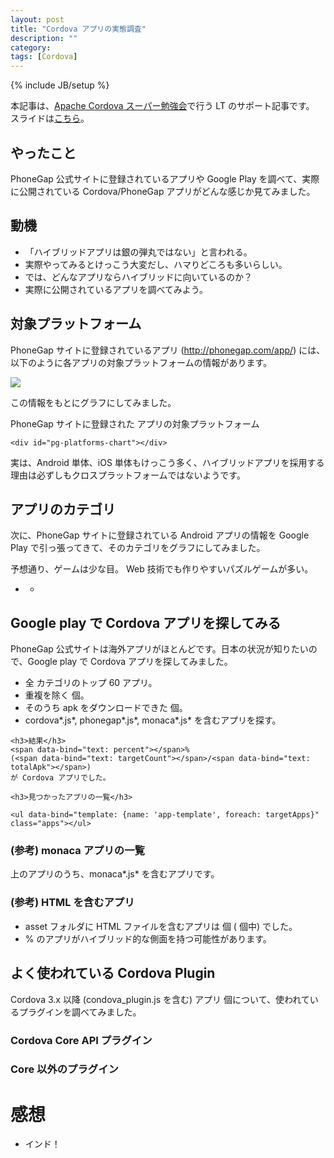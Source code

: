 ```yaml
---
layout: post
title: "Cordova アプリの実態調査"
description: ""
category: 
tags: [Cordova]
---
```

{% include JB/setup %}

<base href="/assets/posts/2014-06-10/index.htm">
<link rel="stylesheet" href="css/local.css">

<script src="/assets/lib/jquery-1.11.0.min.js"></script>
<script src="/assets/lib/highcharts.js"></script>
<script src="/assets/lib/knockout-3.1.0.js"></script>

<script src="js/model/model.js" charset="utf-8"></script>
<script src="js/model/googleplay-apps.js" charset="utf-8"></script>
<script src="js/model/phonegap-apps.js" charset="utf-8"></script>
<script src="js/model/cordova-plugins.js" charset="utf-8"></script>
<script src="js/category-name.js" charset="utf-8"></script>
<script src="js/pg-platforms.js" charset="utf-8"></script>
<script src="js/pg-categories.js" charset="utf-8"></script>
<script src="js/gp-cordova.js" charset="utf-8"></script>
<script src="js/plugins.js" charset="utf-8"></script>
<script src="js/main.js" charset="utf-8"></script>

本記事は、[Apache Cordova スーパー勉強会](http://atnd.org/events/51539)で行う LT のサポート記事です。
スライドは[こちら](slide/index.html)。

## やったこと

PhoneGap 公式サイトに登録されているアプリや Google Play を調べて、実際に公開されている Cordova/PhoneGap アプリがどんな感じか見てみました。

## 動機

- 「ハイブリッドアプリは銀の弾丸ではない」と言われる。
- 実際やってみるとけっこう大変だし、ハマりどころも多いらしい。
- では、どんなアプリならハイブリッドに向いているのか？
- 実際に公開されているアプリを調べてみよう。

## 対象プラットフォーム

PhoneGap サイトに登録されているアプリ (<http://phonegap.com/app/>) には、以下のように各アプリの対象プラットフォームの情報があります。

![](img/store.png)

この情報をもとにグラフにしてみました。

<div id="pg-platforms">
PhoneGap サイトに登録された <span data-bind="text :count"></span> アプリの対象プラットフォーム

	<div id="pg-platforms-chart"></div>

</div>

実は、Android 単体、iOS 単体もけっこう多く、ハイブリッドアプリを採用する理由は必ずしもクロスプラットフォームではないようです。

## アプリのカテゴリ

次に、PhoneGap サイトに登録されている Android アプリの情報を Google Play で引っ張ってきて、そのカテゴリをグラフにしてみました。

<div id="pg-categories"></div>

予想通り、ゲームは少な目。
Web 技術でも作りやすいパズルゲームが多い。

<div id="pg-category-apps">
	<ul data-bind="foreach: categoryApps" class="pg-apps">
		<li>
			<span data-bind="text: name"></span>
			<ul data-bind="foreach: apps" class="apps clearfix">
				<li>
					<img data-bind="attr: {src: icon}" class="icon">
					<a data-bind="attr: {href: href}" target="_blank">
						<span data-bind="text: name" class="name"></span>
					</a><br>
					<span data-bind="text: downloadCount" class="download"></span>
				</li>
			</ul>
		</li>
	</ul>
</div>

## Google play で Cordova アプリを探してみる

PhoneGap 公式サイトは海外アプリがほとんどです。日本の状況が知りたいので、Google play で Cordova アプリを探してみました。

<div id="gp-apps" class="gp-apps">
	<ul>
		<li>全 <span data-bind="text: categoryCount"></span> カテゴリのトップ 60 アプリ。
		<li>重複を除く <span data-bind="text: totalUnique"></span> 個。
		<li>そのうち apk をダウンロードできた <span data-bind="text: totalApk"></span> 個。
		<li>cordova*.js*, phonegap*.js*, monaca*.js* を含むアプリを探す。
	</ul>

	<h3>結果</h3>
	<span data-bind="text: percent"></span>%
	(<span data-bind="text: targetCount"></span>/<span data-bind="text: totalApk"></span>) 
	が Cordova アプリでした。

	<h3>見つかったアプリの一覧</h3>

	<ul data-bind="template: {name: 'app-template', foreach: targetApps}" class="apps"></ul>
</div>

<h3>(参考) monaca アプリの一覧</h3>

上のアプリのうち、monaca*.js* を含むアプリです。

<div id="gp-monaca" class="gp-apps">
	<ul data-bind="template: {name: 'app-template', foreach: targetApps}" class="apps"></ul>
</div>

### (参考) HTML を含むアプリ

<ul id="gp-hybrid">
	<li>asset フォルダに HTML ファイルを含むアプリは <span data-bind="text: targetCount"></span> 個 (<span data-bind="text: totalApk"></span> 個中) でした。
	<li><span data-bind="text: percent"></span>% のアプリがハイブリッド的な側面を持つ可能性があります。
</ul>


## よく使われている Cordova Plugin

<div id="plugins">
Cordova 3.x 以降 (condova_plugin.js を含む) アプリ <span data-bind="text: apkCount"></span> 個について、使われているプラグインを調べてみました。
</div>

### Cordova Core API プラグイン
<div id="core-plugins"></div>

### Core 以外のプラグイン
<div id="non-core-plugins"></div>

# 感想
- インド！

<!-- templates -->
<script type="text/html" id="app-template">
	<li><table>
		<tr>
			<td rowspan="2"><img data-bind="attr: {src: icon}" class="icon"></td>
			<td><a data-bind="attr: {href: href}" target="_blank">
				<span data-bind="text: name"></span>
			</a></td>
		</tr>
		<tr>
			<td class="download">
			<span data-bind="text: categoryName"></span>&nbsp;
			<span data-bind="text: downloadCount"></span> ダウンロード
			</td>
		</tr>
	</table></li>
</script>

